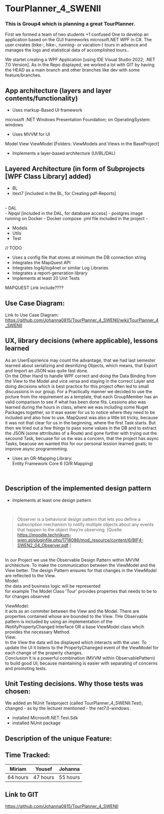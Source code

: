 # TourPlanner_4_SWENII
### This is Group4 which is planning a great TourPlanner.

First we formed a team of two students +1 confused One to develop an application based on the GUI frameworks microsoft.NET WPF in C#.
The user creates (bike-, hike-, running- or vacation-) tours in advance and manages the logs and 
statistical data of accomplished tours..<br>

We startet creating a WPF Application [using IDE Visual Studio 2022; .NET 7.0 Version]. As in the Repo displayed, we worked a lot with GIT by having the HEAD as a main branch and other branches like dev with some feature/branches.  


## App architecture (layers and layer contents/functionality)
- Uses markup-Based UI framework

 microsoft .NET Windows Presentation Foundation; on OperatingSystem: windows 
- Uses MVVM for UI

Model View ViewModel [Folders: ViewModels and Views in the BaseProject]
- Implements a layer-based architecture (UI/BL/DAL) <br>
## Layered Architecture (in form of Subprojects [WPF Class Library] added)
- BL <br>
- itext7  [included in the BL, for Creating pdf-Reports]
<br>
- DAL <br>
- Npqsl [included in the DAL, for database access]
- postgres image running on Docker
- Docker compose .yml file included in the project
- <br>



- Models <br>
- Utils <br>
- Test <br>






// TODO 



- Uses a config file that stores at minimum the DB connection string
- Integrates the MapQuest API
- Integrates log4j/log4net or similar Log Libraries
- Integrates a report-generation library
- Implements at least 20 Unit Tests

MAPQUEST Link include???? 






## Use Case Diagram:
Link to Use Case Diagram: <br>
https://github.com/Johanna0815/TourPlanner_4_SWENII/wiki/TourPlanner_4_SWENII

## UX, library decisions (where applicable), lessons learned
As an UserExpirience may count the advantage, that we had last semester learned about serializing and desirilizing Objects, which means, that Export and Import an JSON was quite fast done. <br>
On the Other Hand to handle WPF correct and doing the Data Binding from the View to the Model and vice versa and staying in the correct Layer and doing decisions which is best practice for this project often led to small discussions in our group. 
For a Practically manner we decided to use the picture from the requirement as a template, that each GroupMember has an valid comparison to see if what has been done fits. Lessions also was learned during the hours in class, where we was including some Nuget Packages together, so it was easier for us to notice where they need to be included and also how to use. MapQuest was also a little bit tricky, because it was not that clear for us in the beginning, where the first Task starts. But then we tried out a few things to pass some values in the DB and to extract the JSON (some attrributes of a Route) and gone further with trying out the secound Task, becuase for us itw was a concern, that the project has async Tasks, beacuse we wanted this for our personal lession learned goals; to improve async programmming. 
<br>
- Uses an OR-Mapping Library: <br>
Entity Framework Core 6 (O/R Mapping)

<br>

## Description of the implemented design pattern <br>
- Implements at least one design pattern


<br>

> Observer is a behavioral design pattern that lets you define a 
> subscription mechanism to notify multiple objects about any 
> events that happen to the object they’re observing. [Quelle: https://moodle.technikum-wien.at/pluginfile.php/1718086/mod_resource/content/6/BIF4-SWEN2_04_Observer.pdf ]

<br>
In our Project we use the Observable Design Pattern within MVVM architecture. To make the communication between the ViewModel and the View better. The design Pattern ensures for that changes in the ViewModel are reflected to the View. <br>
Model: <br>
the data and business logic will be represented <br>
for example The Model Class 'Tour' provides properties that needs to be to for changes observed <br>

ViewModel: <br>
it acts as an commiter between the View and the Model. There are properties contained whose are bounded to the View. THe Observable pattern is included by using an implementation of the INotifyPropertyChanged Interface OR a base ViewModel class whcih provides the necessary Method. <br>
View: <br>
In the View the data will be displayed which interacts with the user. To update the UI it listens to the PropertyChaneged event of the ViewModel for each change of the property changes. 
<br>
Conclusion it is a powerful combination (MVVM within ObservablePattern) to build good UI; because maintaining is easier with separating of concerns and promoting tests.
<br>


## Unit Testing decisions. Why those tests was chosen: <br>
We added an NUnit Testproject (called TourPlanner_4_SWENII.Test); <br>
changed - as by the lecturer mentioned - the <TargetFramework>net7.0-windows</TargetFramework> . <br>
- installed Microsoft.NET.Test.Sdk 
- installed NUnit package





## Description of the unique Feature: <br>


## Time Tracked: 

<table>
  <thead>
    <tr>
      <th>Miriam</th>
      <th>Yousef</th>
      <th>Johanna</th>
    </tr>
  </thead>
  <tbody>
    <tr>
      <td>64 hours </td>
      <td>47 hours </td>
      <td>55 hours</td>
    </tr>
    
  </tbody>
</table>

## Link to GIT

https://github.com/Johanna0815/TourPlanner_4_SWENII
